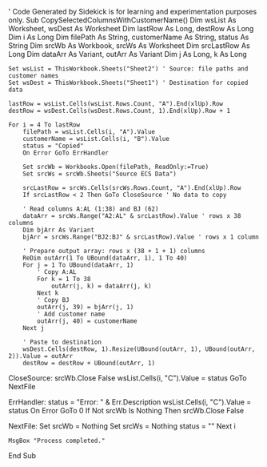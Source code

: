 ' Code Generated by Sidekick is for learning and experimentation purposes only.
Sub CopySelectedColumnsWithCustomerName()
    Dim wsList As Worksheet, wsDest As Worksheet
    Dim lastRow As Long, destRow As Long
    Dim i As Long
    Dim filePath As String, customerName As String, status As String
    Dim srcWb As Workbook, srcWs As Worksheet
    Dim srcLastRow As Long
    Dim dataArr As Variant, outArr As Variant
    Dim j As Long, k As Long

    Set wsList = ThisWorkbook.Sheets("Sheet2") ' Source: file paths and customer names
    Set wsDest = ThisWorkbook.Sheets("Sheet1") ' Destination for copied data

    lastRow = wsList.Cells(wsList.Rows.Count, "A").End(xlUp).Row
    destRow = wsDest.Cells(wsDest.Rows.Count, 1).End(xlUp).Row + 1

    For i = 4 To lastRow
        filePath = wsList.Cells(i, "A").Value
        customerName = wsList.Cells(i, "B").Value
        status = "Copied"
        On Error GoTo ErrHandler

        Set srcWb = Workbooks.Open(filePath, ReadOnly:=True)
        Set srcWs = srcWb.Sheets("Source ECS Data")

        srcLastRow = srcWs.Cells(srcWs.Rows.Count, "A").End(xlUp).Row
        If srcLastRow < 2 Then GoTo CloseSource ' No data to copy

        ' Read columns A:AL (1:38) and BJ (62)
        dataArr = srcWs.Range("A2:AL" & srcLastRow).Value ' rows x 38 columns
        Dim bjArr As Variant
        bjArr = srcWs.Range("BJ2:BJ" & srcLastRow).Value ' rows x 1 column

        ' Prepare output array: rows x (38 + 1 + 1) columns
        ReDim outArr(1 To UBound(dataArr, 1), 1 To 40)
        For j = 1 To UBound(dataArr, 1)
            ' Copy A:AL
            For k = 1 To 38
                outArr(j, k) = dataArr(j, k)
            Next k
            ' Copy BJ
            outArr(j, 39) = bjArr(j, 1)
            ' Add customer name
            outArr(j, 40) = customerName
        Next j

        ' Paste to destination
        wsDest.Cells(destRow, 1).Resize(UBound(outArr, 1), UBound(outArr, 2)).Value = outArr
        destRow = destRow + UBound(outArr, 1)

CloseSource:
        srcWb.Close False
        wsList.Cells(i, "C").Value = status
        GoTo NextFile

ErrHandler:
        status = "Error: " & Err.Description
        wsList.Cells(i, "C").Value = status
        On Error GoTo 0
        If Not srcWb Is Nothing Then srcWb.Close False

NextFile:
        Set srcWb = Nothing
        Set srcWs = Nothing
        status = ""
    Next i

    MsgBox "Process completed."
End Sub
